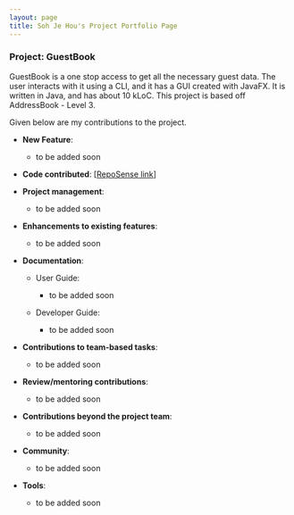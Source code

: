 ```yaml
---
layout: page
title: Soh Je Hou's Project Portfolio Page
---
```


### Project: GuestBook

GuestBook is a one stop access to get all the necessary guest data.
The user interacts with it using a CLI, and it has a GUI created with JavaFX.
It is written in Java, and has about 10 kLoC.
This project is based off AddressBook - Level 3.

Given below are my contributions to the project.

* **New Feature**:
  * to be added soon

* **Code contributed**: [[RepoSense link](https://nus-cs2103-ay2223s1.github.io/tp-dashboard/?search=&sort=groupTitle&sortWithin=title&timeframe=commit&mergegroup=&groupSelect=groupByRepos&breakdown=true&checkedFileTypes=docs~functional-code~test-code~other&since=2022-09-16&tabOpen=true&tabType=authorship&tabAuthor=jehousoh&tabRepo=AY2223S1-CS2103T-W16-1%2Ftp%5Bmaster%5D&authorshipIsMergeGroup=false&authorshipFileTypes=&authorshipIsBinaryFileTypeChecked=false&authorshipIsIgnoredFilesChecked=false)]

* **Project management**:
  * to be added soon

* **Enhancements to existing features**:
  * to be added soon

* **Documentation**:
  * User Guide:
    * to be added soon

  * Developer Guide:
    * to be added soon

* **Contributions to team-based tasks**:
  * to be added soon

* **Review/mentoring contributions**:
  * to be added soon

* **Contributions beyond the project team**:
  * to be added soon

* **Community**:
  * to be added soon

* **Tools**:
  * to be added soon
